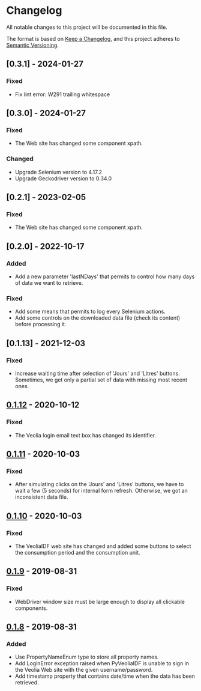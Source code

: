# Changelog
All notable changes to this project will be documented in this file.

The format is based on [Keep a Changelog](https://keepachangelog.com/en/1.0.0/),
and this project adheres to [Semantic Versioning](https://semver.org/spec/v2.0.0.html).

## [0.3.1] - 2024-01-27

### Fixed
- Fix lint error: W291 trailing whitespace

## [0.3.0] - 2024-01-27

### Fixed
- The Web site has changed some component xpath.

### Changed
- Upgrade Selenium version to 4.17.2
- Upgrade Geckodriver version to 0.34.0

## [0.2.1] - 2023-02-05

### Fixed
- The Web site has changed some component xpath. 

## [0.2.0] - 2022-10-17

### Added 
- Add a new parameter 'lastNDays' that permits to control how many days of data we want to retrieve.

### Fixed
- Add some means that permits to log every Selenium actions.
- Add some controls on the downloaded data file (check its content) before processing it.

## [0.1.13] - 2021-12-03
### Fixed
- Increase waiting time after selection of 'Jours' and 'Litres' buttons. Sometimes, we get only a partial set of data with missing most recent ones.

## [0.1.12] - 2020-10-12
### Fixed
- The Veolia login email text box has changed its identifier.

## [0.1.11] - 2020-10-03
### Fixed
- After simulating clicks on the 'Jours' and 'Litres' buttons, we have to wait a few (5 seconds) for internal form refresh. Otherwise, we got an inconsistent data file.

## [0.1.10] - 2020-10-03
### Fixed
- The VeoliaIDF web site has changed and added some buttons to select the consumption period and the consumption unit.

## [0.1.9] - 2019-08-31
### Fixed
- WebDriver window size must be large enough to display all clickable components.

## [0.1.8] - 2019-08-31
### Added
- Use PropertyNameEnum type to store all property names.
- Add LoginError exception raised when PyVeoliaIDF is unable to sign in the Veolia Web site with the given username/password.
- Add timestamp property that contains date/time when the data has been retrieved.

[0.1.12]: https://github.com/ssenart/PyVeoliaIDF/compare/0.1.11...0.1.12
[0.1.11]: https://github.com/ssenart/PyVeoliaIDF/compare/0.1.10...0.1.11
[0.1.10]: https://github.com/ssenart/PyVeoliaIDF/compare/0.1.9...0.1.10
[0.1.9]: https://github.com/ssenart/PyVeoliaIDF/compare/0.1.8...0.1.9
[0.1.8]: https://github.com/ssenart/PyVeoliaIDF/compare/0.1.7...0.1.8
